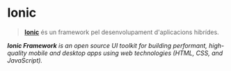 # Ionic

> **[Ionic](https://ionicframework.com/)** és un framework pel desenvolupament d'aplicacions hibrídes.

_**Ionic Framework** is an open source UI toolkit for building performant, high-quality mobile and desktop apps using web technologies (HTML, CSS, and JavaScript)._
